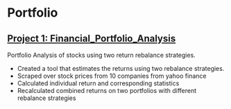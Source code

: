 # Portfolio


## [Project 1: Financial_Portfolio_Analysis](https://kemjika.github.io/Financial_Portfolio_Analysis)
Portfolio Analysis of stocks using two return rebalance strategies. 

* Created a tool that estimates the returns using two rebalance strategies.
* Scraped over stock prices from 10 companies from yahoo finance 
* Calculated individual return and corresponding statistics 
* Recalculated combined returns on two portfolios with different rebalance strategies 
